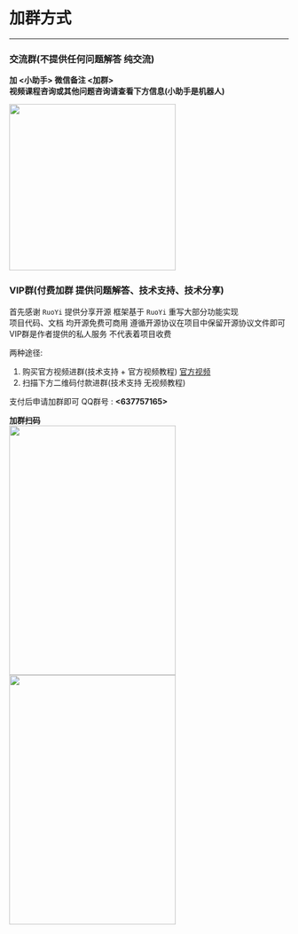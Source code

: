 # 加群方式
- - -
### 交流群(不提供任何问题解答 纯交流)

**加 <小助手> 微信备注 <加群>**<br>
**视频课程咨询或其他问题咨询请查看下方信息(小助手是机器人)**

<img src="https://foruda.gitee.com/images/1680762410689884638/60b546ca_1766278.png" width="300" height="300">

### VIP群(付费加群 提供问题解答、技术支持、技术分享)

首先感谢 `RuoYi` 提供分享开源 框架基于 `RuoYi` 重写大部分功能实现<br>
项目代码、文档 均开源免费可商用 遵循开源协议在项目中保留开源协议文件即可<br>
VIP群是作者提供的私人服务 不代表着项目收费

两种途径:
1. 购买官方视频进群(技术支持 + 官方视频教程) [官方视频](/common/video.md)
2. 扫描下方二维码付款进群(技术支持 无视频教程)

支付后申请加群即可 QQ群号 : **<637757165>**<br>

**加群扫码**<br>
<img src="https://foruda.gitee.com/images/1760426266240183145/1fee50ff_1766278.jpeg" width="300px" height="450px" /><img src="https://foruda.gitee.com/images/1760426283127065390/98a9aca6_1766278.jpeg" width="300px" height="450px" />